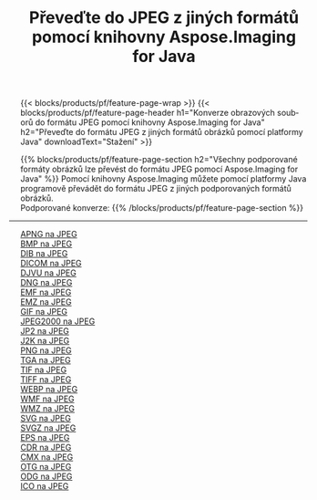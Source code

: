 ﻿---
title: Převeďte do JPEG z jiných formátů pomocí knihovny Aspose.Imaging for Java 
weight: 3920
url: /cs/java/conversion/to/jpeg 
lang: cs
langdirlevel: 2
locales: zh-hans,ja,it,ru,de,es,fr,nl,id,lt,pl,pt,vi,tr,ko,zh-hant,ar,hi,th,sv,cs,uk,he
description: Pomocí Aspose.Imaging můžete převést do JPEG z jiných formátů pomocí Java
---

{{< blocks/products/pf/feature-page-wrap >}}
{{< blocks/products/pf/feature-page-header h1="Konverze obrazových souborů do formátu JPEG pomocí knihovny Aspose.Imaging for Java" h2="Převeďte do formátu JPEG z jiných formátů obrázků pomocí platformy Java" downloadText="Stažení" >}}


{{% blocks/products/pf/feature-page-section  h2="Všechny podporované formáty obrázků lze převést do formátu JPEG pomocí Aspose.Imaging for Java" %}}
Pomocí knihovny Aspose.Imaging můžete pomocí platformy Java programově převádět do formátu JPEG z jiných podporovaných formátů obrázků.
<br/>
Podporované konverze:
{{% /blocks/products/pf/feature-page-section %}}
<div class="container-fluid productfamilypage bg-gray">
    <div class="convertypes bg-gray agp-content section">
        <div class="container">
		<hr style="margin-left:-20px;"/>
		<div class="row other-converters">
		    <div class='col-md-2 other-converter remove-lp remove-rp'><a href="/imaging/cs/java/conversion/apng-to-jpeg" >APNG na JPEG</a></div>
<div class='col-md-2 other-converter remove-lp remove-rp'><a href="/imaging/cs/java/conversion/bmp-to-jpeg" >BMP na JPEG</a></div>
<div class='col-md-2 other-converter remove-lp remove-rp'><a href="/imaging/cs/java/conversion/dib-to-jpeg" >DIB na JPEG</a></div>
<div class='col-md-2 other-converter remove-lp remove-rp'><a href="/imaging/cs/java/conversion/dicom-to-jpeg" >DICOM na JPEG</a></div>
<div class='col-md-2 other-converter remove-lp remove-rp'><a href="/imaging/cs/java/conversion/djvu-to-jpeg" >DJVU na JPEG</a></div>
<div class='col-md-2 other-converter remove-lp remove-rp'><a href="/imaging/cs/java/conversion/dng-to-jpeg" >DNG na JPEG</a></div>
<div class='col-md-2 other-converter remove-lp remove-rp'><a href="/imaging/cs/java/conversion/emf-to-jpeg" >EMF na JPEG</a></div>
<div class='col-md-2 other-converter remove-lp remove-rp'><a href="/imaging/cs/java/conversion/emz-to-jpeg" >EMZ na JPEG</a></div>
<div class='col-md-2 other-converter remove-lp remove-rp'><a href="/imaging/cs/java/conversion/gif-to-jpeg" >GIF na JPEG</a></div>
<div class='col-md-2 other-converter remove-lp remove-rp'><a href="/imaging/cs/java/conversion/jpeg2000-to-jpeg" >JPEG2000 na JPEG</a></div>
<div class='col-md-2 other-converter remove-lp remove-rp'><a href="/imaging/cs/java/conversion/jp2-to-jpeg" >JP2 na JPEG</a></div>
<div class='col-md-2 other-converter remove-lp remove-rp'><a href="/imaging/cs/java/conversion/j2k-to-jpeg" >J2K na JPEG</a></div>
<div class='col-md-2 other-converter remove-lp remove-rp'><a href="/imaging/cs/java/conversion/png-to-jpeg" >PNG na JPEG</a></div>
<div class='col-md-2 other-converter remove-lp remove-rp'><a href="/imaging/cs/java/conversion/tga-to-jpeg" >TGA na JPEG</a></div>
<div class='col-md-2 other-converter remove-lp remove-rp'><a href="/imaging/cs/java/conversion/tif-to-jpeg" >TIF na JPEG</a></div>
<div class='col-md-2 other-converter remove-lp remove-rp'><a href="/imaging/cs/java/conversion/tiff-to-jpeg" >TIFF na JPEG</a></div>
<div class='col-md-2 other-converter remove-lp remove-rp'><a href="/imaging/cs/java/conversion/webp-to-jpeg" >WEBP na JPEG</a></div>
<div class='col-md-2 other-converter remove-lp remove-rp'><a href="/imaging/cs/java/conversion/wmf-to-jpeg" >WMF na JPEG</a></div>
<div class='col-md-2 other-converter remove-lp remove-rp'><a href="/imaging/cs/java/conversion/wmz-to-jpeg" >WMZ na JPEG</a></div>
<div class='col-md-2 other-converter remove-lp remove-rp'><a href="/imaging/cs/java/conversion/svg-to-jpeg" >SVG na JPEG</a></div>
<div class='col-md-2 other-converter remove-lp remove-rp'><a href="/imaging/cs/java/conversion/svgz-to-jpeg" >SVGZ na JPEG</a></div>
<div class='col-md-2 other-converter remove-lp remove-rp'><a href="/imaging/cs/java/conversion/eps-to-jpeg" >EPS na JPEG</a></div>
<div class='col-md-2 other-converter remove-lp remove-rp'><a href="/imaging/cs/java/conversion/cdr-to-jpeg" >CDR na JPEG</a></div>
<div class='col-md-2 other-converter remove-lp remove-rp'><a href="/imaging/cs/java/conversion/cmx-to-jpeg" >CMX na JPEG</a></div>
<div class='col-md-2 other-converter remove-lp remove-rp'><a href="/imaging/cs/java/conversion/otg-to-jpeg" >OTG na JPEG</a></div>
<div class='col-md-2 other-converter remove-lp remove-rp'><a href="/imaging/cs/java/conversion/odg-to-jpeg" >ODG na JPEG</a></div>
<div class='col-md-2 other-converter remove-lp remove-rp'><a href="/imaging/cs/java/conversion/ico-to-jpeg" >ICO na JPEG</a></div>
                </div>
        </div>
    </div>
</div>
<br/>

